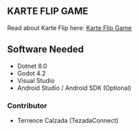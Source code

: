 ## KARTE FLIP GAME

Read about Karte Flip here: [Karte Flip Game](https://docs.google.com/document/d/14I36fEHcqTkN91hPDmyR0gZmNB7Tv60t-SL8h1QMacU/edit?usp=sharing)

## Software Needed
- Dotnet 8.0
- Godot 4.2
- Visual Studio
- Android Studio / Android SDK (Optional)

### Contributor

- Terrence Calzada (TezadaConnect)
